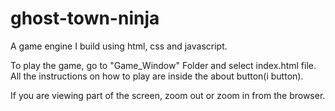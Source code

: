 # ghost-town-ninja
A game engine I build using html, css and javascript.

To play the game, go to "Game_Window" Folder and select index.html file. All the instructions on how to play are inside the about button(i button).

If you are viewing part of the screen, zoom out or zoom in from the browser.
